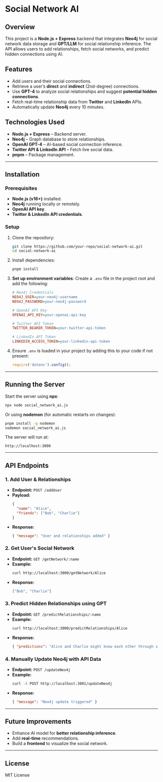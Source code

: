 # Social Network AI

## Overview
This project is a **Node.js + Express** backend that integrates **Neo4j** for social network data storage and **GPT/LLM** for social relationship inference. The API allows users to add relationships, fetch social networks, and predict hidden connections using AI.

## Features
- Add users and their social connections.
- Retrieve a user’s **direct** and **indirect** (2nd-degree) connections.
- Use **GPT-4** to analyze social relationships and suggest **potential hidden connections**.
- Fetch real-time relationship data from **Twitter** and **LinkedIn** APIs.
- Automatically update **Neo4j** every 10 minutes.

## Technologies Used
- **Node.js + Express** – Backend server.
- **Neo4j** – Graph database to store relationships.
- **OpenAI GPT-4** – AI-based social connection inference.
- **Twitter API & LinkedIn API** – Fetch live social data.
- **pnpm** – Package management.

---

## Installation
### Prerequisites
- **Node.js (v16+)** installed.
- **Neo4j** running locally or remotely.
- **OpenAI API key**.
- **Twitter & LinkedIn API credentials**.

### Setup
1. Clone the repository:
   ```sh
   git clone https://github.com/your-repo/social-network-ai.git
   cd social-network-ai
   ```
2. Install dependencies:
   ```sh
   pnpm install
   ```
3. **Set up environment variables**:
   Create a `.env` file in the project root and add the following:
   ```ini
   # Neo4j Credentials
   NEO4J_USER=your-neo4j-username
   NEO4J_PASSWORD=your-neo4j-password
   
   # OpenAI API Key
   OPENAI_API_KEY=your-openai-api-key
   
   # Twitter API Token
   TWITTER_BEARER_TOKEN=your-twitter-api-token
   
   # LinkedIn API Token
   LINKEDIN_ACCESS_TOKEN=your-linkedin-api-token
   ```
4. Ensure `.env` is loaded in your project by adding this to your code if not present:
   ```javascript
   require('dotenv').config();
   ```

---

## Running the Server
Start the server using **npx**:
```sh
npx node social_network_ai.js
```
Or using **nodemon** (for automatic restarts on changes):
```sh
pnpm install -g nodemon
nodemon social_network_ai.js
```

The server will run at:
```
http://localhost:3000
```

---

## API Endpoints
### 1. **Add User & Relationships**
- **Endpoint:** `POST /addUser`
- **Payload:**
  ```json
  {
    "name": "Alice",
    "friends": ["Bob", "Charlie"]
  }
  ```
- **Response:**
  ```json
  { "message": "User and relationships added" }
  ```

### 2. **Get User's Social Network**
- **Endpoint:** `GET /getNetwork/:name`
- **Example:**
  ```sh
  curl http://localhost:3000/getNetwork/Alice
  ```
- **Response:**
  ```json
  ["Bob", "Charlie"]
  ```

### 3. **Predict Hidden Relationships using GPT**
- **Endpoint:** `GET /predictRelationships/:name`
- **Example:**
  ```sh
  curl http://localhost:3000/predictRelationships/Alice
  ```
- **Response:**
  ```json
  { "predictions": "Alice and Charlie might know each other through shared professional interests." }
  ```

### 4. **Manually Update Neo4j with API Data**
- **Endpoint:** `POST /updateNeo4j`
- **Example:**
  ```sh
  curl -X POST http://localhost:3001/updateNeo4j
  ```
- **Response:**
  ```json
  { "message": "Neo4j update triggered" }
  ```

---

## Future Improvements
- Enhance AI model for **better relationship inference**.
- Add **real-time** recommendations.
- Build a **frontend** to visualize the social network.

---

## License
MIT License
